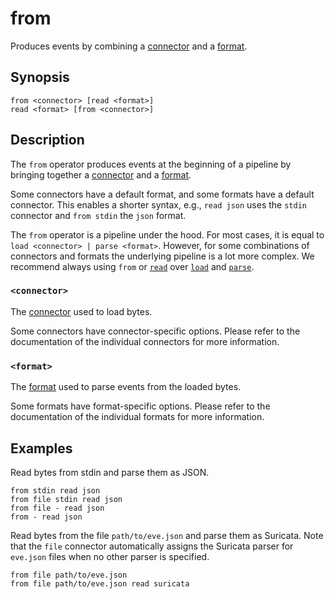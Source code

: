 # from

Produces events by combining a [connector][connectors] and a [format][formats].

## Synopsis

```
from <connector> [read <format>]
read <format> [from <connector>]
```

## Description

The `from` operator produces events at the beginning of a pipeline by bringing
together a [connector][connectors] and a [format][formats].

Some connectors have a default format, and some formats have a default
connector. This enables a shorter syntax, e.g., `read json` uses the
`stdin` connector and `from stdin` the `json` format.

The `from` operator is a pipeline under the hood. For most cases, it is equal to
`load <connector> | parse <format>`. However, for some combinations of
connectors and formats the underlying pipeline is a lot more complex. We
recommend always using `from` or [`read`](read.md) over [`load`](load.md) and
[`parse`](../transformations/parse.md).

### `<connector>`

The [connector][connectors] used to load bytes.

Some connectors have connector-specific options. Please refer to the
documentation of the individual connectors for more information.

### `<format>`

The [format][formats] used to parse events from the loaded bytes.

Some formats have format-specific options. Please refer to the documentation of
the individual formats for more information.

## Examples

Read bytes from stdin and parse them as JSON.

```
from stdin read json
from file stdin read json
from file - read json
from - read json
```

Read bytes from the file `path/to/eve.json` and parse them as Suricata.
Note that the `file` connector automatically assigns the Suricata parser for
`eve.json` files when no other parser is specified.

```
from file path/to/eve.json
from file path/to/eve.json read suricata
```

[connectors]: ../../connectors/README.md
[formats]: ../../formats/README.md
